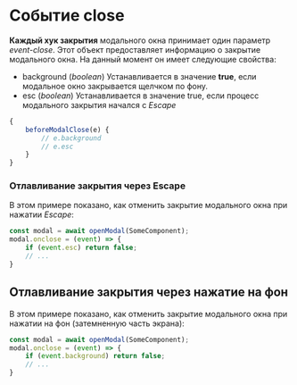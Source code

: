 # Событие close
**Каждый хук закрытия** модального окна принимает один параметр *event-close*. Этот объект предоставляет информацию о
закрытие модального окна. На данный момент он имеет следующие свойства:
- background (*boolean*) Устанавливается в значение **true**, если модальное окно закрывается щелчком по фону.
- esc (*boolean*) Устанавливается в значение true, если процесс модального закрытия начался с *Escape*

```ts
{
    beforeModalClose(e) {
        // e.background
        // e.esc
    }
}
```

### Отлавливание закрытия через Escape
В этом примере показано, как отменить закрытие модального окна при нажатии *Escape*:
```ts
const modal = await openModal(SomeComponent);
modal.onclose = (event) => {
    if (event.esc) return false;
    // ...
}
```

## Отлавливание закрытия через нажатие на фон
В этом примере показано, как отменить закрытие модального окна при нажатии на фон (затемненную часть экрана):
```ts
const modal = await openModal(SomeComponent);
modal.onclose = (event) => {
    if (event.background) return false;
    // ...
}
```

